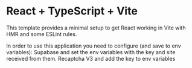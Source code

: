# React + TypeScript + Vite

This template provides a minimal setup to get React working in Vite with HMR and some ESLint rules.

In order to use this application you need to configure (and save to env variables):
Supabase and set the env variables with the key and site received from them.
Recaptcha V3 and add the key to env variables
